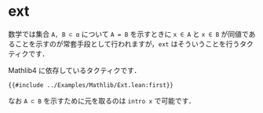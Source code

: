 # ext

数学では集合 `A, B ⊂ α` について `A = B` を示すときに `x ∈ A` と `x ∈ B` が同値であることを示すのが常套手段として行われますが，`ext` はそういうことを行うタクティクです．

Mathlib4 に依存しているタクティクです．

```lean
{{#include ../Examples/Mathlib/Ext.lean:first}}
```

なお `A ⊂ B` を示すために元を取るのは `intro x` で可能です．
